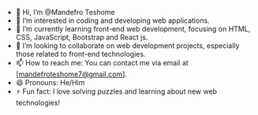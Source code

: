 - 👋 Hi, I’m @Mandefro Teshome
- 👀 I’m interested in coding and developing web applications.
- 🌱 I’m currently learning front-end web development, focusing on HTML, CSS, JavaScript, Bootstrap and React js.
- 💞️ I’m looking to collaborate on web development projects, especially those related to front-end technologies.
- 📫 How to reach me: You can contact me via email at [mandefroteshome7@gmail.com].
- 😄 Pronouns: He/Him
- ⚡ Fun fact: I love solving puzzles and learning about new web technologies!


<!---
Mandefro7/Mandefro7 is a ✨ special ✨ repository because its `README.md` (this file) appears on your GitHub profile.
You can click the Preview link to take a look at your changes.
--->
